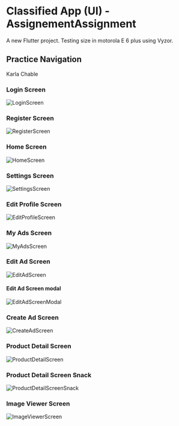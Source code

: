 # Classified App (UI) - AssignementAssignment
A new Flutter project. Testing size in motorola E 6 plus using Vyzor.

## Practice Navigation
Karla Chable

### Login Screen
![LoginScreen](./screenshots/loginScreen.png)

### Register Screen
![RegisterScreen](./screenshots/registerScreen.png)

### Home Screen
![HomeScreen](./screenshots/homeScreen.png)

### Settings Screen
![SettingsScreen](./screenshots/settingsScreen.png)

### Edit Profile Screen
![EditProfileScreen](./screenshots/editProfileScreen.png)

### My Ads Screen
![MyAdsScreen](./screenshots/myAdsScreen.png)

### Edit Ad Screen
![EditAdScreen](./screenshots/editAdScreen.png)

#### Edit Ad Screen modal
![EditAdScreenModal](./screenshots/editAdScreenModal.png)

### Create Ad Screen
![CreateAdScreen](./screenshots/createAdScreen.png)

### Product Detail Screen
![ProductDetailScreen](./screenshots/productDetailScreen.png)

### Product Detail Screen Snack
![ProductDetailScreenSnack](./screenshots/productDetailScreenSnack.png)

### Image Viewer Screen
![ImageViewerScreen](./screenshots/imageViewerScreen.png)